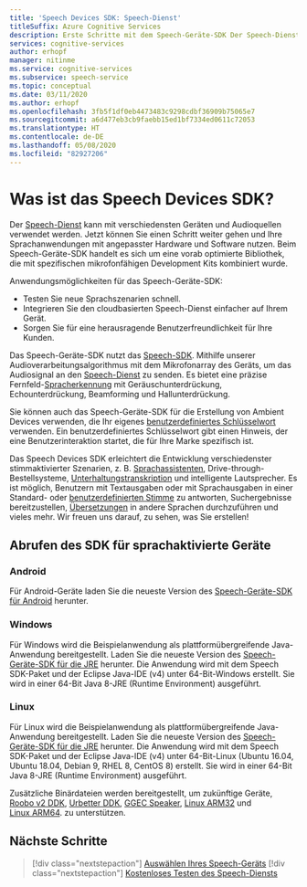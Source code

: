 ```yaml
---
title: 'Speech Devices SDK: Speech-Dienst'
titleSuffix: Azure Cognitive Services
description: Erste Schritte mit dem Speech-Geräte-SDK Der Speech-Dienst kann mit verschiedensten Geräten und Audioquellen verwendet werden. Beim Speech-Geräte-SDK handelt es sich um eine vorab optimierte Bibliothek, die mit spezifischen mikrofonfähigen Development Kits kombiniert wurde.
services: cognitive-services
author: erhopf
manager: nitinme
ms.service: cognitive-services
ms.subservice: speech-service
ms.topic: conceptual
ms.date: 03/11/2020
ms.author: erhopf
ms.openlocfilehash: 3fb5f1df0eb4473483c9298cdbf36909b75065e7
ms.sourcegitcommit: a6d477eb3cb9faebb15ed1bf7334ed0611c72053
ms.translationtype: HT
ms.contentlocale: de-DE
ms.lasthandoff: 05/08/2020
ms.locfileid: "82927206"
---
```

# <a name="what-is-the-speech-devices-sdk"></a>Was ist das Speech Devices SDK?

Der [Speech-Dienst](overview.md) kann mit verschiedensten Geräten und Audioquellen verwendet werden. Jetzt können Sie einen Schritt weiter gehen und Ihre Sprachanwendungen mit angepasster Hardware und Software nutzen. Beim Speech-Geräte-SDK handelt es sich um eine vorab optimierte Bibliothek, die mit spezifischen mikrofonfähigen Development Kits kombiniert wurde.

Anwendungsmöglichkeiten für das Speech-Geräte-SDK:

- Testen Sie neue Sprachszenarien schnell.
- Integrieren Sie den cloudbasierten Speech-Dienst einfacher auf Ihrem Gerät.
- Sorgen Sie für eine herausragende Benutzerfreundlichkeit für Ihre Kunden.

Das Speech-Geräte-SDK nutzt das [Speech-SDK](speech-sdk.md). Mithilfe unserer Audioverarbeitungsalgorithmus mit dem Mikrofonarray des Geräts, um das Audiosignal an den [Speech-Dienst](overview.md) zu senden. Es bietet eine präzise Fernfeld-[Spracherkennung](speech-to-text.md) mit Geräuschunterdrückung, Echounterdrückung, Beamforming und Hallunterdrückung.

Sie können auch das Speech-Geräte-SDK für die Erstellung von Ambient Devices verwenden, die Ihr eigenes [benutzerdefiniertes Schlüsselwort](speech-devices-sdk-create-kws.md) verwenden. Ein benutzerdefiniertes Schlüsselwort gibt einen Hinweis, der eine Benutzerinteraktion startet, die für Ihre Marke spezifisch ist.

Das Speech Devices SDK erleichtert die Entwicklung verschiedenster stimmaktivierter Szenarien, z. B. [Sprachassistenten](https://aka.ms/bots/speech/va), Drive-through-Bestellsysteme, [Unterhaltungstranskription](conversation-transcription-service.md) und intelligente Lautsprecher. Es ist möglich, Benutzern mit Textausgaben oder mit Sprachausgaben in einer Standard- oder [benutzerdefinierten Stimme](how-to-customize-voice-font.md) zu antworten, Suchergebnisse bereitzustellen, [Übersetzungen](speech-translation.md) in andere Sprachen durchzuführen und vieles mehr. Wir freuen uns darauf, zu sehen, was Sie erstellen!

## <a name="get-the-speech-devices-sdk"></a>Abrufen des SDK für sprachaktivierte Geräte

### <a name="android"></a>Android

Für Android-Geräte laden Sie die neueste Version des [Speech-Geräte-SDK für Android](https://aka.ms/sdsdk-download-android) herunter.

### <a name="windows"></a>Windows

Für Windows wird die Beispielanwendung als plattformübergreifende Java-Anwendung bereitgestellt. Laden Sie die neueste Version des [Speech-Geräte-SDK für die JRE](https://aka.ms/sdsdk-download-JRE) herunter.
Die Anwendung wird mit dem Speech SDK-Paket und der Eclipse Java-IDE (v4) unter 64-Bit-Windows erstellt. Sie wird in einer 64-Bit Java 8-JRE (Runtime Environment) ausgeführt.

### <a name="linux"></a>Linux

Für Linux wird die Beispielanwendung als plattformübergreifende Java-Anwendung bereitgestellt. Laden Sie die neueste Version des [Speech-Geräte-SDK für die JRE](https://aka.ms/sdsdk-download-JRE) herunter.
Die Anwendung wird mit dem Speech SDK-Paket und der Eclipse Java-IDE (v4) unter 64-Bit-Linux (Ubuntu 16.04, Ubuntu 18.04, Debian 9, RHEL 8, CentOS 8) erstellt. Sie wird in einer 64-Bit Java 8-JRE (Runtime Environment) ausgeführt.

Zusätzliche Binärdateien werden bereitgestellt, um zukünftige Geräte, [Roobo v2 DDK](https://aka.ms/sdsdk-download-roobov2), [Urbetter DDK](https://aka.ms/sdsdk-download-urbetter), [GGEC Speaker](https://aka.ms/sdsdk-download-speaker), [Linux ARM32](https://aka.ms/sdsdk-download-linux-arm32) und [Linux ARM64](https://aka.ms/sdsdk-download-linux-arm64). zu unterstützen.

## <a name="next-steps"></a>Nächste Schritte

> [!div class="nextstepaction"]
> [Auswählen Ihres Speech-Geräts](get-speech-devices-sdk.md)
> [!div class="nextstepaction"]
> [Kostenloses Testen des Speech-Diensts](get-started.md)
